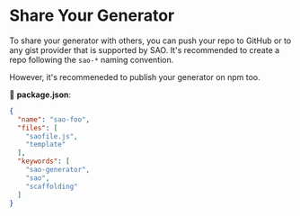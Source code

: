 # Share Your Generator

To share your generator with others, you can push your repo to GitHub or to any gist provider that is supported by SAO. It's recommended to create a repo following the `sao-*` naming convention.

However, it's recommeneded to publish your generator on npm too.

📝 __package.json__:

```json
{
  "name": "sao-foo",
  "files": [
    "saofile.js",
    "template"
  ],
  "keywords": [
    "sao-generator",
    "sao",
    "scaffolding"
  ]
}
```
